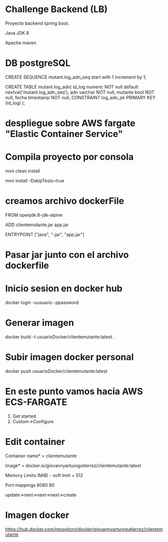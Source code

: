 # Challenge Backend (LB)

Proyecto backend spring boot.

Java JDK 8

Apache maven


# DB postgreSQL

CREATE SEQUENCE mutant.log_adn_seq
start with 1
increment by 1;

CREATE TABLE mutant.log_adn(
id_log                   numeric  NOT null default nextval('mutant.log_adn_seq'),
adn                      varchar  NOT null,
mutante                  bool     NOT null,
fecha                    timestamp NOT null,
CONSTRAINT log_adn_pk PRIMARY KEY (id_log)
);

# despliegue sobre AWS fargate "Elastic Container Service"

# Compila proyecto por consola

mvn clean install

mvn install -DskipTests=true

# creamos archivo dockerFile

FROM openjdk:8-jdk-alpine

ADD clientemutante.jar app.jar

ENTRYPOINT ["java", "-jar", "app.jar"]

# Pasar jar junto con el archivo dockerfile

# Inicio sesion en docker hub

docker login -uusuario -ppassword

# Generar imagen

docker build -t usuarioDocker/clientemutante:latest .

# Subir imagen docker personal

docker push usuarioDocker/clientemutante:latest

# En este punto vamos hacia AWS ECS-FARGATE

1. Get started
2. Custom->Configure

# Edit container

Container name* = clientemutante

Image* = docker.io/giovannyarturogutierrez/clientemutante:latest

Memory Limits (MiB) - soft limit = 512

Port mappings
8080
80

update->next->next->next->create

# Imagen docker

https://hub.docker.com/repository/docker/giovannyarturogutierrez/clientemutante